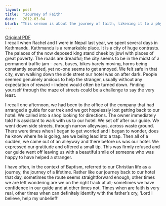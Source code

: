 ```yaml
---
layout: post
title:  "Journey of Faith"
date:   2012-03-04
blurb: "This sermon is about the journey of faith, likening it to a physical journey through the city of Kathmandu. It discusses the challenges and uncertainties faced, but also the unexpected help and guidance received. The sermon emphasizes the importance of trust and perseverance, even when the path seems unclear."
---
```

[Original PDF](/assets/pdf/lent22012.pdf)    
I recall when Rachel and I were in Nepal last year, we spent several days in Kathmandu. Kathmandu is a remarkable place. It is a city of huge contrasts. The palaces of the now deposed king stand cheek by jowl with places of great poverty. The roads are dreadful; the city seems to be in the midst of a permanent traffic jam – cars, buses, bikes barely moving, horns being constantly sounded, yet no-one seems to get annoyed. We felt safe in that city, even walking down the side street our hotel was on after dark. People seemed genuinely anxious to help the stranger, usually without any expectation of reward – indeed would often be turned down. Finding yourself through the maze of streets could be a challenge to say the very least.

I recall one afternoon, we had been to the office of the company that had arranged a guide for our trek and we got hopelessly lost getting back to our hotel. We called into a shop looking for directions. The owner immediately told his assistant to walk with us to our hotel. We set off after our guide. We went down side streets, through narrow alleyways, across waste ground. There were times when I began to get worried and I began to wonder, does he know where he is going, are we being lead into a trap. Then all of a sudden, we came out of an alleyway and there before us was our hotel. We expressed our gratitude and offered a small tip. This was firmly refused and our guide went off leaving us with a beautiful smile of someone who was happy to have helped a stranger.

I have often, in the context of Baptism, referred to our Christian life as a journey, the journey of a lifetime. Rather like our journey back to our hotel that day, sometimes the route seems straightforward enough, other times we are left wondering are we on the right track at all; sometimes we have confidence in our guide and at other times not. Times when are faith is very real, other times when can definitely identify with the father’s cry, ‘Lord I believe, help my unbelief!’
